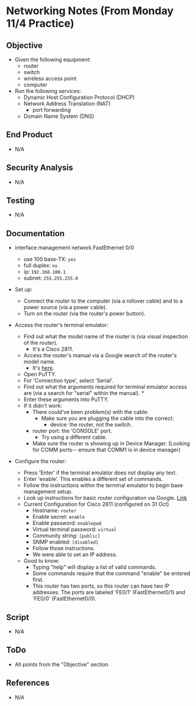 # Networking Notes (From Monday 11/4 Practice) 

## Objective
* Given the following equipment:
  * router
  * switch
  * wireless access point
  * computer
* Run the following services:
  * Dynamic Host Configuration Protocol (DHCP)
  * Network Address Translation (NAT)
    * port forwarding
  * Domain Name System (DNS)

## End Product
* N/A

## Security Analysis
* N/A

## Testing
* N/A

## Documentation

  
  * interface management network FastEthernet 0/0
    * use 100 base-TX: `yes`
    * full duplex: `no`
    * ip: `192.168.100.1`
    * subnet: `255.255.255.0`

* Set up:
  * Connect the router to the computer (via a rollover cable) and to a power source (via a power cable).
  * Turn on the router (via the router's power button).
* Access the router's terminal emulator:
  * Find out what the model name of the router is (via visual inspection of the router).
    * It's a Cisco 2811.
  * Access the router's manual via a Google search of the router's model name.
    * It's [here](https://csrc.nist.gov/csrc/media/projects/cryptographic-module-validation-program/documents/security-policies/140sp612.pdf).
  * Open PuTTY.
  * For 'Connection type', select 'Serial'.
  * Find out what the arguments required for terminal emulator access are (via a search for "serial" within the manual).
    *
  * Enter these arguments into PuTTY.
  * If it didn't work:
    * There could've been problem(s) with the cable:
      * Make sure you are plugging the cable into the correct:
      	* device: the router, not the switch.
	* router port: the 'CONSOLE' port.
      * Try using a different cable.
    * Make sure the router is showing up in Device Manager. (Looking for COMM ports-- ensure that COMM1 is in device manager)
* Configure the router:
  * Press 'Enter' if the terminal emulator does not display any text.
  * Enter 'enable'. This enables a different set of commands.
  * Follow the instructions within the terminal emulator to begin base management setup.
  * Look up instructions for basic router configuration via Google. [Link](https://community.cisco.com/t5/routing/basic-cisco-2811-configuration/td-p/1419825)
  * Current Configuration for Cisco 2811 (configured on 31 Oct)
    * Hostname: `router`
    * Enable secret: `enable`
    * Enable password: `enablepwd`
    * Virtual terminal password: `virtual`
    * Community string: `[public]`
    * SNMP enabled: `[disabled]`
    * Follow those instructions.
    * We were able to set an IP address.
  * Good to know:
    * Typing "help" will display a list of valid commands.
    * Some commands require that the command "enable" be entered first.
    * This router has two ports, so this router can have two IP addresses. The ports are labeled 'FE0/1' (FastEthernet0/1) and 'FE0/0' (FastEthernet0/0).
    
## Script
* N/A

## ToDo
* All points from the "Objective" section

## References
* N/A
